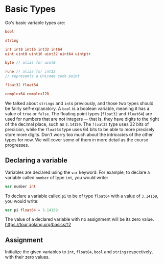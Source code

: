 # Basic Types

Go's basic variable types are:

```go
bool

string

int int8 int16 int32 int64
uint uint8 uint16 uint32 uint64 uintptr

byte // alias for uint8

rune // alias for int32
// represents a Unicode code point

float32 float64

complex64 complex128
```

We talked about `strings` and `int`s previously, and those two types should be fairly self-explanatory. A `bool` is a boolean variable, meaning it has a value of `true` or `false`. The floating point types (`float32` and `float64`) are used for numbers that are not integers -- that is, they have digits to the right of the decimal place, such as `3.14159`. The `float32` type uses 32 bits of precision, while the `float64` type uses 64 bits to be able to more precisely store more digits. Don't worry too much about the intricacies of the other types for now. We will cover some of them in more detail as the course progresses.

## Declaring a variable

Variables are declared using the `var` keyword. For example, to declare a variable called `number` of type `int`, you would write:

```go
var number int
```

To declare a variable called `pi` to be of type `float64` with a value of `3.14159`, you would write:

```go
var pi float64 = 3.14159
```

The value of a declared variable with no assignment will be its zero value.
https://tour.golang.org/basics/12

## Assignment

Initialize the given variables to `int`, `float64`, `bool` and `string` respectively, with their zero values.
